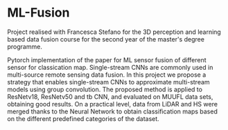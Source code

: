 # ML-Fusion

Project realised with Francesca Stefano for the 3D perception and learning based data fusion course for the second year of the master's degree programme.

Pytorch implementation of the paper for ML sensor fusion of different sensor for classication map.
Single-stream CNNs are commonly used in multi-source remote sensing data fusion. In this project we
propose a strategy that enables single-stream CNNs to approximate multi-stream models using group
convolution. The proposed method is applied to ResNetv18, ResNetv50 and tb CNN, and evaluated
on MUUFL data sets, obtaining good results. On a practical level, data from LiDAR and HS were
merged thanks to the Neural Network to obtain classification maps based on the different predefined
categories of the dataset.
